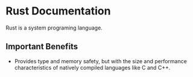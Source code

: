 # Rust Documentation
Rust is a system programing language.


## Important Benefits
- Provides type and memory safety, but with the size and performance characteristics of natively compiled languages like C and C++. 

